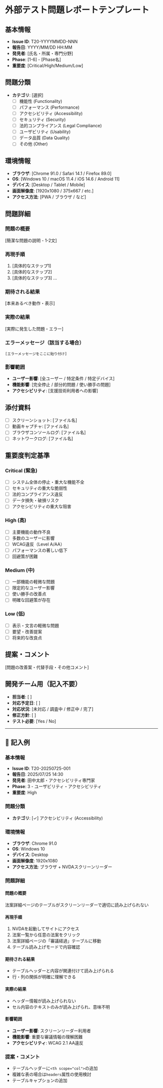 # 外部テスト問題レポートテンプレート

## 基本情報
- **Issue ID**: T20-YYYYMMDD-NNN
- **報告日**: YYYY/MM/DD HH:MM
- **発見者**: [氏名・所属・専門分野]
- **Phase**: [1-6] - [Phase名]
- **重要度**: [Critical/High/Medium/Low]

## 問題分類
- **カテゴリ**: [選択] 
  - [ ] 機能性 (Functionality)
  - [ ] パフォーマンス (Performance) 
  - [ ] アクセシビリティ (Accessibility)
  - [ ] セキュリティ (Security)
  - [ ] 法的コンプライアンス (Legal Compliance)
  - [ ] ユーザビリティ (Usability)
  - [ ] データ品質 (Data Quality)
  - [ ] その他 (Other)

## 環境情報
- **ブラウザ**: [Chrome 91.0 / Safari 14.1 / Firefox 89.0]
- **OS**: [Windows 10 / macOS 11.4 / iOS 14.6 / Android 11]
- **デバイス**: [Desktop / Tablet / Mobile]
- **画面解像度**: [1920x1080 / 375x667 / etc.]
- **アクセス方法**: [PWA / ブラウザ / など]

## 問題詳細

### 問題の概要
[簡潔な問題の説明 - 1-2文]

### 再現手順
1. [具体的なステップ1]
2. [具体的なステップ2]
3. [具体的なステップ3]
...

### 期待される結果
[本来あるべき動作・表示]

### 実際の結果
[実際に発生した問題・エラー]

### エラーメッセージ（該当する場合）
```
[エラーメッセージをここに貼り付け]
```

### 影響範囲
- **ユーザー影響**: [全ユーザー / 特定条件 / 特定デバイス]
- **機能影響**: [完全停止 / 部分的問題 / 使い勝手の問題]
- **アクセシビリティ**: [支援技術利用者への影響]

## 添付資料
- [ ] スクリーンショット: [ファイル名]
- [ ] 動画キャプチャ: [ファイル名]
- [ ] ブラウザコンソールログ: [ファイル名]
- [ ] ネットワークログ: [ファイル名]

## 重要度判定基準

### Critical (緊急)
- [ ] システム全体の停止・重大な機能不全
- [ ] セキュリティの重大な脆弱性
- [ ] 法的コンプライアンス違反
- [ ] データ損失・破損リスク
- [ ] アクセシビリティの重大な阻害

### High (高)
- [ ] 主要機能の動作不良
- [ ] 多数のユーザーに影響
- [ ] WCAG違反（Level A/AA）
- [ ] パフォーマンスの著しい低下
- [ ] 回避策が困難

### Medium (中)
- [ ] 一部機能の軽微な問題
- [ ] 限定的なユーザー影響
- [ ] 使い勝手の改善点
- [ ] 明確な回避策が存在

### Low (低)
- [ ] 表示・文言の軽微な問題
- [ ] 要望・改善提案
- [ ] 将来的な改良点

## 提案・コメント
[問題の改善案・代替手段・その他コメント]

## 開発チーム用（記入不要）
- **担当者**: [ ]
- **対応予定日**: [ ]
- **対応状況**: [未対応 / 調査中 / 修正中 / 完了]
- **修正方針**: [ ]
- **テスト必要**: [Yes / No]

---

## 📝 記入例

### 基本情報
- **Issue ID**: T20-20250725-001
- **報告日**: 2025/07/25 14:30
- **発見者**: 田中太郎・アクセシビリティ専門家
- **Phase**: 3 - ユーザビリティ・アクセシビリティ
- **重要度**: High

### 問題分類
- **カテゴリ**: [✓] アクセシビリティ (Accessibility)

### 環境情報
- **ブラウザ**: Chrome 91.0
- **OS**: Windows 10
- **デバイス**: Desktop
- **画面解像度**: 1920x1080
- **アクセス方法**: ブラウザ + NVDAスクリーンリーダー

### 問題詳細

#### 問題の概要
法案詳細ページのテーブルがスクリーンリーダーで適切に読み上げられない

#### 再現手順
1. NVDAを起動してサイトにアクセス
2. 法案一覧から任意の法案をクリック
3. 法案詳細ページの「審議経過」テーブルに移動
4. テーブル読み上げモードで内容確認

#### 期待される結果
- テーブルヘッダーと内容が関連付けて読み上げられる
- 行・列の関係が明確に理解できる

#### 実際の結果
- ヘッダー情報が読み上げられない
- セル内容のテキストのみが読み上げられ、意味不明

#### 影響範囲
- **ユーザー影響**: スクリーンリーダー利用者
- **機能影響**: 重要な審議情報の理解困難
- **アクセシビリティ**: WCAG 2.1 AA違反

### 提案・コメント
- テーブルヘッダーに`<th scope="col">`の追加
- 複雑な表の場合は`headers`属性の使用検討
- テーブルキャプションの追加